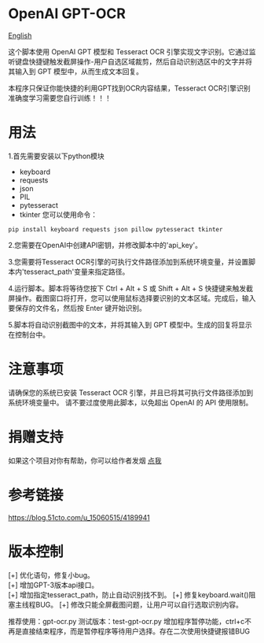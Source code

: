 # OpenAI GPT-OCR
[English][url-docen]

这个脚本使用 OpenAI GPT 模型和 Tesseract OCR 引擎实现文字识别。它通过监听键盘快捷键触发截屏操作-用户自选区域裁剪，然后自动识别选区中的文字并将其输入到 GPT 模型中，从而生成文本回复。

本程序只保证你能快捷的利用GPT找到OCR内容结果，Tesseract OCR引擎识别准确度学习需要您自行训练！！！

# 用法
1.首先需要安装以下python模块
* keyboard
* requests
* json
* PIL
* pytesseract
* tkinter
您可以使用命令：
``` 
pip install keyboard requests json pillow pytesseract tkinter
``` 

2.您需要在OpenAI中创建API密钥，并修改脚本中的'api_key'。

3.您需要将Tesseract OCR引擎的可执行文件路径添加到系统环境变量，并设置脚本内'tesseract_path'变量来指定路径。

4.运行脚本。脚本将等待您按下 Ctrl + Alt + S 或 Shift + Alt + S 快捷键来触发截屏操作。截图窗口将打开，您可以使用鼠标选择要识别的文本区域。完成后，输入要保存的文件名，然后按 Enter 键开始识别。

5.脚本将自动识别截图中的文本，并将其输入到 GPT 模型中。生成的回复将显示在控制台中。

# 注意事项
请确保您的系统已安装 Tesseract OCR 引擎，并且已将其可执行文件路径添加到系统环境变量中。
请不要过度使用此脚本，以免超出 OpenAI 的 API 使用限制。

# 捐赠支持
 如果这个项目对你有帮助，你可以给作者发烟 [点我](image/thanku.png)

# 参考链接
https://blog.51cto.com/u_15060515/4189941


# 版本控制
[+] 优化语句，修复小bug。  
[+] 增加GPT-3版本api接口。  
[+] 增加指定tesseract_path，防止自动识别找不到。 
[+] 修复keyboard.wait()阻塞主线程BUG。 
[+] 修改只能全屏截图问题，让用户可以自行选取识别内容。 

推荐使用：gpt-ocr.py
测试版本：test-gpt-ocr.py 增加程序暂停功能，ctrl+c不再是直接结束程序，而是暂停程序等待用户选择。存在二次使用快捷键报错BUG


[url-docen]: README_EN.md
